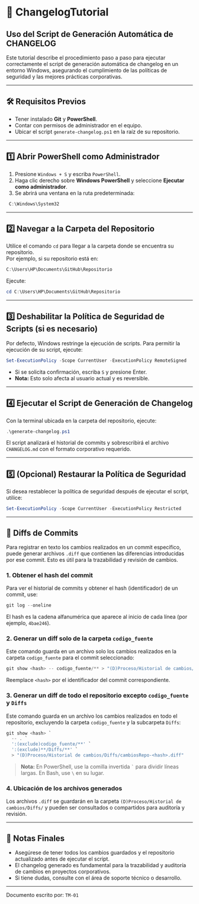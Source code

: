 # 📑 ChangelogTutorial

## Uso del Script de Generación Automática de CHANGELOG

Este tutorial describe el procedimiento paso a paso para ejecutar correctamente el script de generación automática de changelog en un entorno Windows, asegurando el cumplimiento de las políticas de seguridad y las mejores prácticas corporativas.

---

## 🛠️ Requisitos Previos

- Tener instalado **Git** y **PowerShell**.
- Contar con permisos de administrador en el equipo.
- Ubicar el script `generate-changelog.ps1` en la raíz de su repositorio.

---

## 1️⃣ Abrir PowerShell como Administrador

1. Presione `Windows + S` y escriba `PowerShell`.
2. Haga clic derecho sobre **Windows PowerShell** y seleccione **Ejecutar como administrador**.
3. Se abrirá una ventana en la ruta predeterminada:  

  ```powershell
   C:\Windows\System32
  ```

---

## 2️⃣ Navegar a la Carpeta del Repositorio

Utilice el comando `cd` para llegar a la carpeta donde se encuentra su repositorio.  
Por ejemplo, si su repositorio está en:

```powershell
C:\Users\HP\Documents\GitHub\Repositorio
```

Ejecute:

```powershell
cd C:\Users\HP\Documents\GitHub\Repositorio
```

---

## 3️⃣ Deshabilitar la Política de Seguridad de Scripts (si es necesario)

Por defecto, Windows restringe la ejecución de scripts. Para permitir la ejecución de su script, ejecute:

```powershell
Set-ExecutionPolicy -Scope CurrentUser -ExecutionPolicy RemoteSigned
```

- Si se solicita confirmación, escriba `S` y presione Enter.
- **Nota:** Esto solo afecta al usuario actual y es reversible.

---

## 4️⃣ Ejecutar el Script de Generación de Changelog

Con la terminal ubicada en la carpeta del repositorio, ejecute:

```powershell
.\generate-changelog.ps1
```

El script analizará el historial de commits y sobrescribirá el archivo `CHANGELOG.md` con el formato corporativo requerido.

---

## 5️⃣ (Opcional) Restaurar la Política de Seguridad

Si desea restablecer la política de seguridad después de ejecutar el script, utilice:

```powershell
Set-ExecutionPolicy -Scope CurrentUser -ExecutionPolicy Restricted
```

---

## 📄 Diffs de Commits

Para registrar en texto los cambios realizados en un commit específico, puede generar archivos `.diff` que contienen las diferencias introducidas por ese commit. Esto es útil para la trazabilidad y revisión de cambios.

### 1. Obtener el hash del commit

Para ver el historial de commits y obtener el hash (identificador) de un commit, use:

```powershell
git log --oneline
```

El hash es la cadena alfanumérica que aparece al inicio de cada línea (por ejemplo, `4bae246`).

### 2. Generar un diff solo de la carpeta `codigo_fuente`

Este comando guarda en un archivo solo los cambios realizados en la carpeta `codigo_fuente` para el commit seleccionado:

```powershell
git show <hash> -- codigo_fuente/** > "(D)Proceso/Historial de cambios/Diffs/cambios-<hash>.diff"
```

Reemplace `<hash>` por el identificador del commit correspondiente.

### 3. Generar un diff de todo el repositorio excepto `codigo_fuente` y `Diffs`

Este comando guarda en un archivo los cambios realizados en todo el repositorio, excluyendo la carpeta `codigo_fuente` y la subcarpeta `Diffs`:

```powershell
git show <hash> `
  -- . `
  ':(exclude)codigo_fuente/**' `
  ':(exclude)**/Diffs/**' `
  > "(D)Proceso/Historial de cambios/Diffs/cambiosRepo-<hash>.diff"
```

> **Nota:** En PowerShell, use la comilla invertida `` ` `` para dividir líneas largas. En Bash, use `\` en su lugar.

### 4. Ubicación de los archivos generados

Los archivos `.diff` se guardarán en la carpeta `(D)Proceso/Historial de cambios/Diffs/` y pueden ser consultados o compartidos para auditoría y revisión.

---

## 📝 Notas Finales

- Asegúrese de tener todos los cambios guardados y el repositorio actualizado antes de ejecutar el script.
- El changelog generado es fundamental para la trazabilidad y auditoría de cambios en proyectos corporativos.
- Si tiene dudas, consulte con el área de soporte técnico o desarrollo.

---
Documento escrito por: `TM-01`
